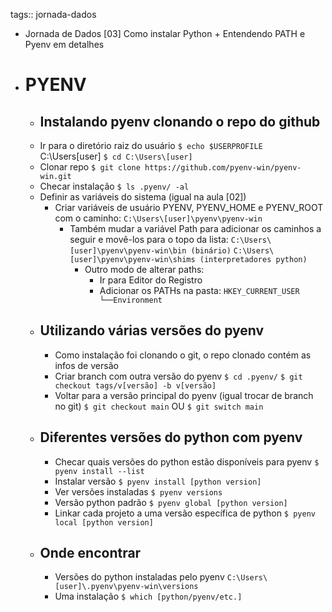 tags:: jornada-dados

- Jornada de Dados [03] Como instalar Python + Entendendo PATH e Pyenv em detalhes
- # PYENV
	- ## Instalando pyenv clonando o repo do github
	- Ir para o diretório raiz do usuário
	    ``$ echo $USERPROFILE``
	    C:\Users\[user]
	    ``$ cd C:\Users\[user]``
	- Clonar repo
	    ``$ git clone https://github.com/pyenv-win/pyenv-win.git``
	- Checar instalação
	    ``$ ls .pyenv/ -al``
	- Definir as variáveis do sistema (igual na aula [02])
		- Criar variáveis de usuário PYENV, PYENV_HOME e PYENV_ROOT com o caminho:
		        ``C:\Users\[user]\pyenv\pyenv-win``
			- Também mudar a variável Path para adicionar os caminhos a seguir e movê-los para o topo da lista:
			    ``C:\Users\[user]\pyenv\pyenv-win\bin (binário)``
			    ``C:\Users\[user]\pyenv\pyenv-win\shims (interpretadores python)``
				- Outro modo de alterar paths:
					- Ir para Editor do Registro
					- Adicionar os PATHs na pasta:
					  ``HKEY_CURRENT_USER
					    └──Environment``
	- ## Utilizando várias versões do pyenv
		- Como instalação foi clonando o git, o repo clonado contém as infos de versão
		- Criar branch com outra versão do pyenv
		    ``$ cd .pyenv/``
		    ``$ git checkout tags/v[versão] -b v[versão]``
		- Voltar para a versão principal do pyenv (igual trocar de branch no git)
		    ``$ git checkout main``
		  OU
		    ``$ git switch main``
	- ## Diferentes versões do python com pyenv
		- Checar quais versões do python estão disponíveis para pyenv
		    ``$ pyenv install --list``
		- Instalar versão
		    ``$ pyenv install [python version]``
		- Ver versões instaladas
		    ``$ pyenv versions``
		- Versão python padrão
		    ``$ pyenv global [python version]``
		- Linkar cada projeto a uma versão específica de python
		    ``$ pyenv local [python version]``
	- ## Onde encontrar
		- Versões do python instaladas pelo pyenv
		    ``C:\Users\[user]\.pyenv\pyenv-win\versions``
		- Uma instalação
		    ``$ which [python/pyenv/etc.]``